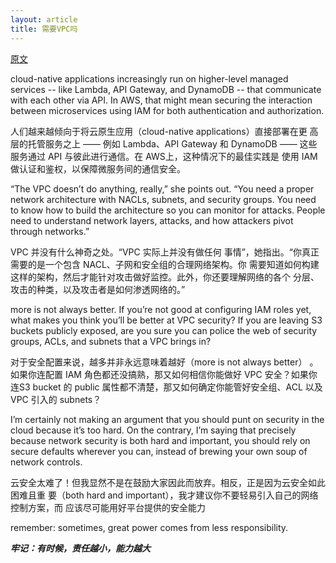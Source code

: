 ```yaml
---
layout: article
title: 需要VPC吗
---
```


[原文](https://arthurchiao.github.io/blog/do-i-really-need-a-vpc-zh/)


cloud-native applications increasingly run on higher-level managed services --  like Lambda, API Gateway, and DynamoDB -- that communicate with each other via API. In AWS, that might mean securing the interaction between microservices using IAM for both authentication and authorization. 

人们越来越倾向于将云原生应用（cloud-native applications）直接部署在更 高层的托管服务之上 —— 例如 Lambda、API Gateway 和 DynamoDB —— 这些服务通过 API 与彼此进行通信。在 AWS上，这种情况下的最佳实践是 使用 IAM 做认证和鉴权，以保障微服务间的通信安全。


“The VPC doesn’t do anything, really,” she points out. “You need a proper network architecture with NACLs, subnets, and security groups. You need to know how to build the architecture so you can monitor for attacks. People need to understand network layers, attacks, and how attackers pivot through networks.” 

VPC 并没有什么神奇之处。“VPC 实际上并没有做任何 事情”，她指出。“你真正需要的是一个包含 NACL、子网和安全组的合理网络架构。你 需要知道如何构建这样的架构，然后才能针对攻击做好监控。此外，你还要理解网络的各个 分层、攻击的种类，以及攻击者是如何渗透网络的。”



more is not always better. If you’re not good at configuring IAM roles yet, what makes you think you’ll be better at VPC security? If you are leaving S3 buckets publicly exposed, are you sure you can police the web of security groups, ACLs, and subnets that a VPC brings in?

对于安全配置来说，越多并非永远意味着越好（more is not always better） 。如果你连配置 IAM 角色都还没搞熟，那又如何相信你能做好 VPC 安全？如果你连S3 bucket 的 public 属性都不清楚，那又如何确定你能管好安全组、ACL 以及 VPC 引入的 subnets？


I’m certainly not making an argument that you should punt on security in the cloud because it’s too hard. On the contrary, I’m saying that precisely because network security is both hard and important, you should rely on secure defaults wherever you can, instead of brewing your own soup of network controls.

云安全太难了！但我显然不是在鼓励大家因此而放弃。相反，正是因为云安全如此困难且重 要（both hard and important），我才建议你不要轻易引入自己的网络控制方案，而 应该尽可能用好平台提供的安全能力




remember: sometimes, great power comes from less responsibility.

***牢记：有时候，责任越小，能力越大***


